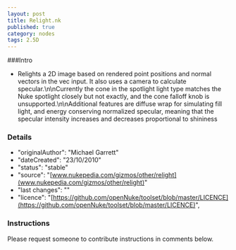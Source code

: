 ```yaml
---
layout: post
title: Relight.nk
published: true
category: nodes
tags: 2.5D
---
```


###Intro
- Relights a 2D image based on rendered point positions and normal vectors in the vec input. It also uses a camera to calculate specular.\n\nCurrently the cone in the spotlight light type matches the Nuke spotlight closely but not exactly, and the cone falloff knob is unsupported.\n\nAdditional features are diffuse wrap for simulating fill light, and energy conserving normalized specular, meaning that the specular intensity increases and decreases proportional to shininess

### Details
- "originalAuthor": "Michael Garrett"
- "dateCreated": "23/10/2010"
- "status": "stable"
- "source": "[www.nukepedia.com/gizmos/other/relight](www.nukepedia.com/gizmos/other/relight)"
- "last changes": ""
- "licence": "[https://github.com/openNuke/toolset/blob/master/LICENCE](https://github.com/openNuke/toolset/blob/master/LICENCE)",

### Instructions
Please request someone to contribute instructions in comments below.